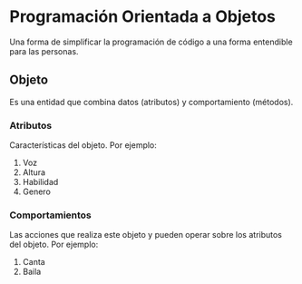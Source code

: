 # Programación Orientada a Objetos
Una forma de simplificar la programación de código a una forma entendible para las personas.

## Objeto
Es una entidad que combina datos (atributos) y comportamiento (métodos).

### Atributos
Características del objeto. Por ejemplo:
1. Voz
2. Altura
3. Habilidad
4. Genero

### Comportamientos
Las acciones que realiza este objeto y pueden operar sobre los atributos del objeto. Por ejemplo:
1. Canta
2. Baila
